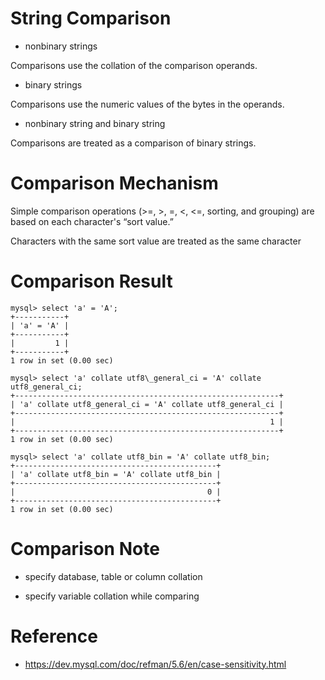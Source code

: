 
String Comparison
=================

  * nonbinary strings

Comparisons use the collation of the comparison operands.


  * binary strings


Comparisons use the numeric values of the bytes in the operands.


  * nonbinary string and binary string

Comparisons are treated as a comparison of binary strings.


Comparison Mechanism
====================

Simple comparison operations (>=, >, =, <, <=, sorting, and grouping) are based on each character's “sort value.”

Characters with the same sort value are treated as the same character


Comparison Result
=================

```
mysql> select 'a' = 'A';
+-----------+
| 'a' = 'A' |
+-----------+
|         1 |
+-----------+
1 row in set (0.00 sec)

mysql> select 'a' collate utf8\_general_ci = 'A' collate utf8_general_ci;
+-----------------------------------------------------------+
| 'a' collate utf8_general_ci = 'A' collate utf8_general_ci |
+-----------------------------------------------------------+
|                                                         1 |
+-----------------------------------------------------------+
1 row in set (0.00 sec)

mysql> select 'a' collate utf8_bin = 'A' collate utf8_bin;
+---------------------------------------------+
| 'a' collate utf8_bin = 'A' collate utf8_bin |
+---------------------------------------------+
|                                           0 |
+---------------------------------------------+
1 row in set (0.00 sec)
```


Comparison Note
===============

  * specify database, table or column collation

  * specify variable collation while comparing


Reference
=========

  * <https://dev.mysql.com/doc/refman/5.6/en/case-sensitivity.html>
